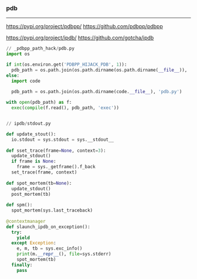 ### pdb
---
https://pypi.org/project/pdbpp/
https://github.com/pdbpp/pdbpp


https://pypi.org/project/ipdb/
https://github.com/gotcha/ipdb

```py
// _pdbpp_path_hack/pdb.py
import os

if int(os.environ.get('PDBPP_HIJACK_PDB', 1)):
  pdb_path = os.path.join(os.path.dirname(os.path.dirname(__file__)), 'pdb.py')
else:
  import code
  
  pdb_path = os.path.join(os.path.dirname(code.__file__), 'pdb.py')

with open(pdb_path) as f:
  exec(compile(f.read(), pdb_path, 'exec'))

```

```
```

```py
// ipdb/stdout.py

def update_stout():
  io.stdout = sys.stdout = sys.__stdout__
  
def sset_trace(frame=None, context=3):
  update_stdout()
  if frame is None:
    frame = sys._getframe().f_back
  set_trace(frame, context)
  
def spot_mortem(tb=None):
  update_stdout()
  post_mortem(tb)
  
def spm():
  spot_mortem(sys.last_traceback)
  
@contextmanager
def slaunch_ipdb_on_exception():
  try:
    yield
  except Exception:
    e, m, tb = sys.exc_info()
    print(m.__repr__(), file=sys.stderr)
    spot_mortem(tb)
  finally:
    pass

```

